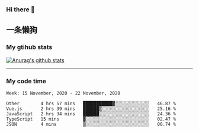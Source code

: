 ### Hi there 👋

## 一条懒狗
<!--
**kiss-me-quickly/kiss-me-quickly** is a ✨ _special_ ✨ repository because its `README.md` (this file) appears on your GitHub profile.

Here are some ideas to get you started:

- 🔭 I’m currently working on ...
- 🌱 I’m currently learning ...
- 👯 I’m looking to collaborate on ...
- 🤔 I’m looking for help with ...
- 💬 Ask me about ...
- 📫 How to reach me: ...
- 😄 Pronouns: ...
- ⚡ Fun fact: ...
-->


### My gtihub stats

[![Anurag's github stats](https://github-readme-stats.vercel.app/api?username=kiss-me-quickly)](https://github.com/anuraghazra/github-readme-stats)

***

### My code time

<!--START_SECTION:waka-->
```text
Week: 15 November, 2020 - 22 November, 2020

Other        4 hrs 57 mins   ███████████▓░░░░░░░░░░░░░   46.87 % 
Vue.js       2 hrs 39 mins   ██████▒░░░░░░░░░░░░░░░░░░   25.16 % 
JavaScript   2 hrs 34 mins   ██████░░░░░░░░░░░░░░░░░░░   24.36 % 
TypeScript   15 mins         ▓░░░░░░░░░░░░░░░░░░░░░░░░   02.47 % 
JSON         4 mins          ▒░░░░░░░░░░░░░░░░░░░░░░░░   00.74 % 
```
<!--END_SECTION:waka-->
